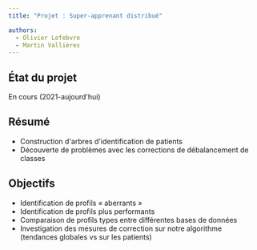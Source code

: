 ```yaml
---
title: "Projet : Super-apprenant distribué"

authors:
  - Olivier Lefebvre
  - Martin Vallières
---
```


## État du projet

En cours (2021-aujourd'hui)

## Résumé

- Construction d'arbres d'identification de patients
- Découverte de problèmes avec les corrections de débalancement de classes

## Objectifs

- Identification de profils « aberrants »
- Identification de profils plus performants
- Comparaison de profils types entre différentes bases de données
- Investigation des mesures de correction sur notre algorithme (tendances globales vs sur les patients)
